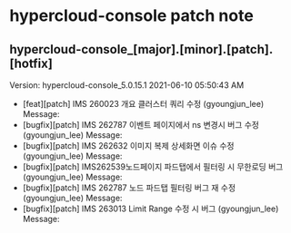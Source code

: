 # hypercloud-console patch note
## hypercloud-console_[major].[minor].[patch].[hotfix]
Version: hypercloud-console_5.0.15.1
2021-06-10  05:50:43 AM
- [feat][patch] IMS 260023 개요 클러스터 쿼리 수정 (gyoungjun_lee) 
    Message: 
- [bugfix][patch] IMS 262787 이벤트 페이지에서 ns 변경시 버그 수정 (gyoungjun_lee) 
    Message: 
- [bugfix][patch] IMS 262632 이미지 복제 상세화면 이슈 수정 (gyoungjun_lee) 
    Message: 
- [bugfix][patch] IMS262539노드페이지 파드탭에서 필터링 시 무한로딩 버그 (gyoungjun_lee) 
    Message: 
- [bugfix][patch] IMS 262787 노드 파드탭 필터링 버그 재 수정 (gyoungjun_lee) 
    Message: 
- [bugfix][patch] IMS 263013 Limit Range 수정 시 버그 (gyoungjun_lee) 
    Message: 
